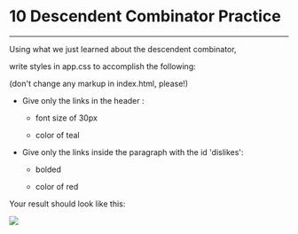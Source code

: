 # 10 Descendent Combinator Practice

---

Using what we just learned about the descendent combinator, <br/>

write styles in app.css to accomplish the following: <br/>

(don't change any markup in index.html, please!) <br/>

- Give only the links in the header :

  - font size of 30px

  - color of teal

- Give only the links inside the paragraph with the id 'dislikes':

  - bolded

  - color of red

Your result should look like this: <br/>

<img src="https://img-c.udemycdn.com/redactor/raw/2020-09-20_03-09-45-ebe9960c2ca01b4e8642b10272542a81.png"> <br/>
